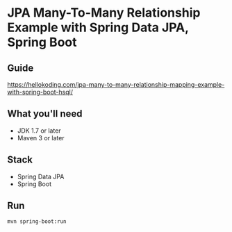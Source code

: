 # JPA Many-To-Many Relationship Example with Spring Data JPA, Spring Boot

## Guide
https://hellokoding.com/jpa-many-to-many-relationship-mapping-example-with-spring-boot-hsql/

## What you'll need
- JDK 1.7 or later
- Maven 3 or later

## Stack
- Spring Data JPA
- Spring Boot

## Run
`mvn spring-boot:run`


